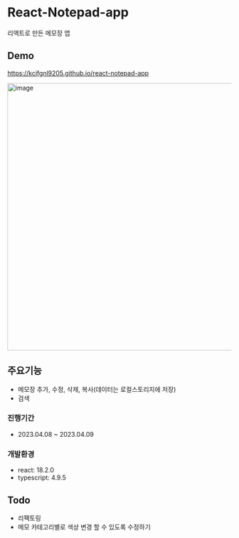 # React-Notepad-app

리액트로 만든 메모장 앱

## Demo

https://kcjfgnl9205.github.io/react-notepad-app

<img width="600" alt="image" src="https://github.com/kcjfgnl9205/react-notepad-app/assets/126145519/03f921c7-81ba-46da-b70e-f729998c33b7">

## 주요기능

- 메모장 추가, 수정, 삭제, 복사(데이터는 로컬스토리지에 저장)
- 검색

### 진행기간

- 2023.04.08 ~ 2023.04.09

### 개발환경

- react: 18.2.0
- typescript: 4.9.5

## Todo

- 리팩토링
- 메모 카테고리별로 색상 변경 할 수 있도록 수정하기
